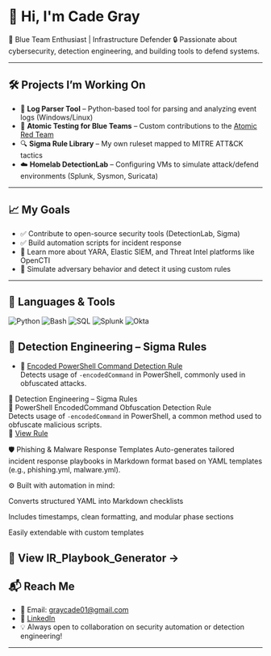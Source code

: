 # 👋 Hi, I'm Cade Gray

🎯 Blue Team Enthusiast | Infrastructure Defender
🔒 Passionate about cybersecurity, detection engineering, and building tools to defend systems.

---

## 🛠️ Projects I’m Working On

- 🧠 **Log Parser Tool** – Python-based tool for parsing and analyzing event logs (Windows/Linux)
- 🧪 **Atomic Testing for Blue Teams** – Custom contributions to the [Atomic Red Team](https://github.com/redcanaryco/atomic-red-team)
- 🔍 **Sigma Rule Library** – My own ruleset mapped to MITRE ATT&CK tactics
- ☁️ **Homelab DetectionLab** – Configuring VMs to simulate attack/defend environments (Splunk, Sysmon, Suricata)

---

## 📈 My Goals

- ✅ Contribute to open-source security tools (DetectionLab, Sigma)
- ✅ Build automation scripts for incident response
- 🚧 Learn more about YARA, Elastic SIEM, and Threat Intel platforms like OpenCTI
- 🧪 Simulate adversary behavior and detect it using custom rules

---

## 🧰 Languages & Tools

![Python](https://img.shields.io/badge/Python-3670A0?style=for-the-badge&logo=python&logoColor=ffdd54)
![Bash](https://img.shields.io/badge/Bash-121011?style=for-the-badge&logo=gnubash)
![SQL](https://img.shields.io/badge/SQL-3776AB?style=for-the-badge&logo=sqlite)
![Splunk](https://img.shields.io/badge/Splunk-000000?style=for-the-badge&logo=splunk)
![Okta](https://img.shields.io/badge/Okta-007DC1?style=for-the-badge&logo=okta)


## 🔐 Detection Engineering – Sigma Rules

- 🧪 [Encoded PowerShell Command Detection Rule](https://github.com/CadeGray01/sigma/blob/main/powershell_encoded_command.yml)  
  Detects usage of `-encodedCommand` in PowerShell, commonly used in obfuscated attacks.

🔐 Detection Engineering – Sigma Rules  
🧪 PowerShell EncodedCommand Obfuscation Detection Rule  
Detects usage of `-encodedCommand` in PowerShell, a common method used to obfuscate malicious scripts.  
📄 [View Rule](https://github.com/CadeGray01/sigma/blob/main/rules/windows/process_creation/proc_creation_win_powershell_encoded_command_obfuscated.yml)

🛡️ Phishing & Malware Response Templates
Auto-generates tailored incident response playbooks in Markdown format based on YAML templates (e.g., phishing.yml, malware.yml).

⚙️ Built with automation in mind:

Converts structured YAML into Markdown checklists

Includes timestamps, clean formatting, and modular phase sections

Easily extendable with custom templates

📄 View IR_Playbook_Generator →
---

## 📬 Reach Me

- 📧 Email: graycade01@gmail.com  
- 💼 [LinkedIn](https://www.linkedin.com/in/cade-gray-0b289a303)  
- 💡 Always open to collaboration on security automation or detection engineering!

---
